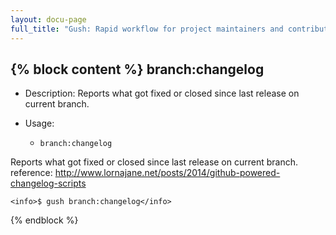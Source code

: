 ```yaml
---
layout: docu-page
full_title: "Gush: Rapid workflow for project maintainers and contributors"
---
```

{% block content %}
branch:changelog
----------------

* Description: Reports what got fixed or closed since last release on current branch.
* Usage:

  * `branch:changelog`

Reports what got fixed or closed since last release on current branch.
reference: http://www.lornajane.net/posts/2014/github-powered-changelog-scripts

    <info>$ gush branch:changelog</info>



{% endblock %}